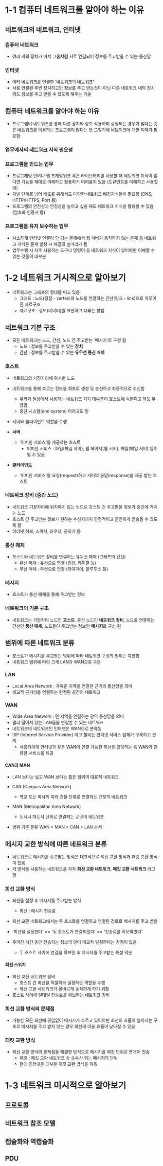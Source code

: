 # 1-1 컴퓨터 네트워크를 알아야 하는 이유
## 네트워크의 네트워크, 인터넷
### 컴퓨터 네트워크
- 여러 개의 장치가 마치 그물처럼 서로 연결되어 정보를 주고받을 수 있는 통신망

### 인터넷
- 여러 네트워크를 연결한 '네트워크의 네트워크'
- 서로 연결된 주변 장치하고만 정보를 주고 받는것이 아닌 다른 네트워크 내의 장치와도 정보를 주고 받을 수 있도록 해주는 기술

## 컴퓨터 네트워크를 알아야 하는 이유
- 프로그램이 네트워크를 통해 다른 장치와 상호 작용하며 실행되는 경우가 많다는 것은 네트워크를 이용하는 프로그램이 많다는 뜻 그렇기에 네트워크에 대한 이해가 필요함

### 업무에서의 네트워크 지식 필요성
### 프로그램을 만드는 업무
- 프로그래밍 언어나 웹 프레임워크 혹은 라이브러리를 사용할 때 네트워크 지식이 없다면 기능을 제대로 이해하고 활용하기 어려움이 있음 (도큐먼트를 이해하고 사용할 때)
- 개발 단계를 넘어 배포를 위해서도 다양한 네트워크 배경지식들이 필요함 (DNS, HTTP/HTTPS, Port 등)
- 프로그램의 안전성과 안정성을 높이고 싶을 때도 네트워크 지식을 활용할 수 있음 (암호화 인증서 등)

### 프로그램을 유지 보수하는 업무
- 사소하게 인터넷 연결이 안 되는 문제에서 웹 서버가 동작하지 않는 문제 등 네트워크 지식은 문제 발생 시 해결의 실마리가 됨
- 업무수행 시 자주 사용하는 도구나 명령어 등 네트워크 지식이 있어야만 이해할 수 있는 것들이 대부분

# 1-2 네트워크 거시적으로 알아보기
- 네트워크는 그래프의 형태를 띠고 있음
  - 그래프 : 노드(정점 - vertex)와 노드를 연결하는 간선(링크 - link)으로 이루어진 자료구조
  - 자료구조 : 정보(데이터)를 표현하고 다루는 방법

## 네트워크 기본 구조
- 모든 네트워크는 노드, 간선, 노드 간 주고받는 '메시지'로 구성 됨
  - 노드 : 정보를 주고받을 수 있는 **장치**
  - 간선 : 정보를 주고받을 수 있는 **유무선 통신 매체**

### 호스트
- 네트워크의 가장자리에 위치한 노드
- 네트워크를 통해 흐르는 정보를 최초로 생성 및 송신하고 최종적으로 수신함
  - 우리가 일상에서 사용하는 네트워크 기기 대부분이 호스트에 속한다고 봐도 무방함
  - 종단 시스템(end system) 이라고도 함
- 서버와 클라이언트 역할을 수행

- **서버**
  - '어떠한 서비스'를 제공하는 호스트
    - 어떠한 서비스 : 파일(파일 서버), 웹 페이지(웹 서버), 메일(메일 서버) 등이 될 수 있음

- **클라이언트**
  - '어떠한 서비스'를 요청(request)하고 서버의 응답(response)을 제공 받는 호스트

### 네트워크 장비 (중간 노드)
- 네트워크 가장자리에 위치하지 않는 노드로 호스트 간 주고받을 정보가 중간에 거치는 노드
- 호스트 간 주고받는 정보가 원하는 수신지까지 안정적이고 안전하게 전송될 수 있도록 함
- 이더넷 허브, 스위치, 라우터, 공유기 등

### 통신 매체
- 호스트와 네트워크 장비를 연결하는 유무선 매체 (그래프의 간선)
  - 유선 메체 : 유선으로 연결 (랜선, 케이블 등)
  - 무선 매체 : 무선으로 연결 (와이파이, 블루투스 등)

### 메시지
- 호스트가 통신 매체를 통해 주고받는 정보

### 네트워크의 기본 구조
- 네트워크는 가장자리 노드인 **호스트**, 중간 노드인 **네트워크 장비**, 노드를 연결하는 간선인 **통신 매체**, 노드들이 주고받는 정보인 **메시지**로 구성 됨

## 범위에 따른 네트워크 분류
- 호스트가 메시지를 주고받는 범위에 따라 네트워크 구성의 범위는 다양함
- 네트워크 범위에 따라 크게 LAN과 WAN으로 구분

### LAN
- Local Area Network : 가까운 지역을 연결한 근거리 통신망을 의미
- 비교적 근거리를 연결하는 한정된 공간의 네트워크

### WAN
- Wide Area Network : 먼 지역을 연결하는 광역 통신망을 의미
- 멀리 떨어져 있는 LAN들을 연결할 수 있는 네트워크
- 네트워크의 네트워크인 인터넷은 WAN으로 분류됨
- ISP (Internet Service Provider) 라고 불리는 인터넷 서비스 업체가 구축하고 관리
  - 사용자에게 인터넷과 같은 WAN에 연결 가능한 회선을 임대하는 등 WAN과 관련한 서비스를 제공

#### CAN과 MAN
- LAN 보다는 넓고 WAN 보다는 좁은 범위의 대표적 네트워크
- CAN (Campus Area Network)
  - 학교 또는 회사의 여러 건물 단위로 연결되는 규모의 네트워크
- MAN (Metropolitan Area Network)
  - 도시나 대도시 단위로 연결되는 규모의 네트워크

- 범위 기준 분류
WAN > MAN > CAN > LAN 순서

## 메시지 교한 방식에 따른 네트워크 분류
- 네트워크로 메시지를 주고받는 방식은 대표적으로 회선 교환 방식과 패킷 교환 방식이 있음
- 각 방식을 사용하는 네트워크를 각각 **회선 교환 네트워크**, **패킷 교환 네트워크** 라고 함

### 회선 교환 방식
- 회선을 설정 후 메시지를 주고받는 방식
  - 회선 : 메시지 전송로
- 회선 교환 네트워크에서는 두 호스트를 연결하고 연결된 경로로 메시지를 주고 받음
- '회선을 설정한다' == '두 호스트가 연결되었다' == '전송로를 확보하였다'

- 주어진 시간 동안 전송되는 정보의 양이 비교적 일정하다는 장점이 있음
  - 두 호스트 사이에 연결을 확보한 후 메시지를 주고받는 특성 덕분

#### 회선 스위치
- 회선 교환 네트워크 장비
  - 호스트 간 회선을 적절하게 설정하는 역할을 수행
  - 회선 교환 네트워크가 올바르게 동작하게 하기 위함
- 호스트 사이에 일대일 전송로를 확보하는 네트워크 장비

### 회선 교환 방식의 문제점
- 가능한 모든 회선에 끊임없이 메시지가 흐르고 있어야만 회선의 효율이 높아지는 구조로 메시지를 주고 받지 않는 경우 회선의 이용 효율이 낮아질 수 있음

### 패킷 교환 방식
- 회선 교환 방식의 문제점을 해결한 방식으로 메시지를 패킷 단위로 쪼개어 전송
  - 패킷 : 패킷 교환 네트워크 상 송수신 되는 메시지의 단위
  - 현대 인터넷은 대부분 패킷 교환 방식을 이용


# 1-3 네트워크 미시적으로 알아보기

## 프로토콜

## 네트워크 참조 모델

## 캡슐화와 역캡슐화

## PDU
